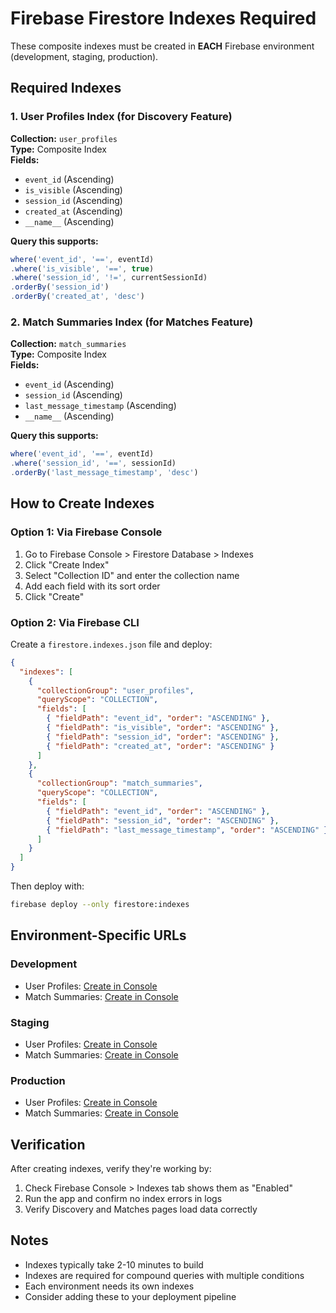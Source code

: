 # Firebase Firestore Indexes Required

These composite indexes must be created in **EACH** Firebase environment (development, staging, production).

## Required Indexes

### 1. User Profiles Index (for Discovery Feature)
**Collection:** `user_profiles`  
**Type:** Composite Index  
**Fields:**
- `event_id` (Ascending)
- `is_visible` (Ascending)
- `session_id` (Ascending)
- `created_at` (Ascending)
- `__name__` (Ascending)

**Query this supports:** 
```javascript
where('event_id', '==', eventId)
.where('is_visible', '==', true)
.where('session_id', '!=', currentSessionId)
.orderBy('session_id')
.orderBy('created_at', 'desc')
```

### 2. Match Summaries Index (for Matches Feature)
**Collection:** `match_summaries`  
**Type:** Composite Index  
**Fields:**
- `event_id` (Ascending)
- `session_id` (Ascending)
- `last_message_timestamp` (Ascending)
- `__name__` (Ascending)

**Query this supports:**
```javascript
where('event_id', '==', eventId)
.where('session_id', '==', sessionId)
.orderBy('last_message_timestamp', 'desc')
```

## How to Create Indexes

### Option 1: Via Firebase Console
1. Go to Firebase Console > Firestore Database > Indexes
2. Click "Create Index"
3. Select "Collection ID" and enter the collection name
4. Add each field with its sort order
5. Click "Create"

### Option 2: Via Firebase CLI
Create a `firestore.indexes.json` file and deploy:

```json
{
  "indexes": [
    {
      "collectionGroup": "user_profiles",
      "queryScope": "COLLECTION",
      "fields": [
        { "fieldPath": "event_id", "order": "ASCENDING" },
        { "fieldPath": "is_visible", "order": "ASCENDING" },
        { "fieldPath": "session_id", "order": "ASCENDING" },
        { "fieldPath": "created_at", "order": "ASCENDING" }
      ]
    },
    {
      "collectionGroup": "match_summaries",
      "queryScope": "COLLECTION",
      "fields": [
        { "fieldPath": "event_id", "order": "ASCENDING" },
        { "fieldPath": "session_id", "order": "ASCENDING" },
        { "fieldPath": "last_message_timestamp", "order": "ASCENDING" }
      ]
    }
  ]
}
```

Then deploy with:
```bash
firebase deploy --only firestore:indexes
```

## Environment-Specific URLs

### Development
- User Profiles: [Create in Console](https://console.firebase.google.com/project/hooked-development/firestore/indexes)
- Match Summaries: [Create in Console](https://console.firebase.google.com/project/hooked-development/firestore/indexes)

### Staging
- User Profiles: [Create in Console](https://console.firebase.google.com/project/hooked-staging/firestore/indexes)
- Match Summaries: [Create in Console](https://console.firebase.google.com/project/hooked-staging/firestore/indexes)

### Production
- User Profiles: [Create in Console](https://console.firebase.google.com/project/hooked-production/firestore/indexes)
- Match Summaries: [Create in Console](https://console.firebase.google.com/project/hooked-production/firestore/indexes)

## Verification

After creating indexes, verify they're working by:
1. Check Firebase Console > Indexes tab shows them as "Enabled"
2. Run the app and confirm no index errors in logs
3. Verify Discovery and Matches pages load data correctly

## Notes
- Indexes typically take 2-10 minutes to build
- Indexes are required for compound queries with multiple conditions
- Each environment needs its own indexes
- Consider adding these to your deployment pipeline